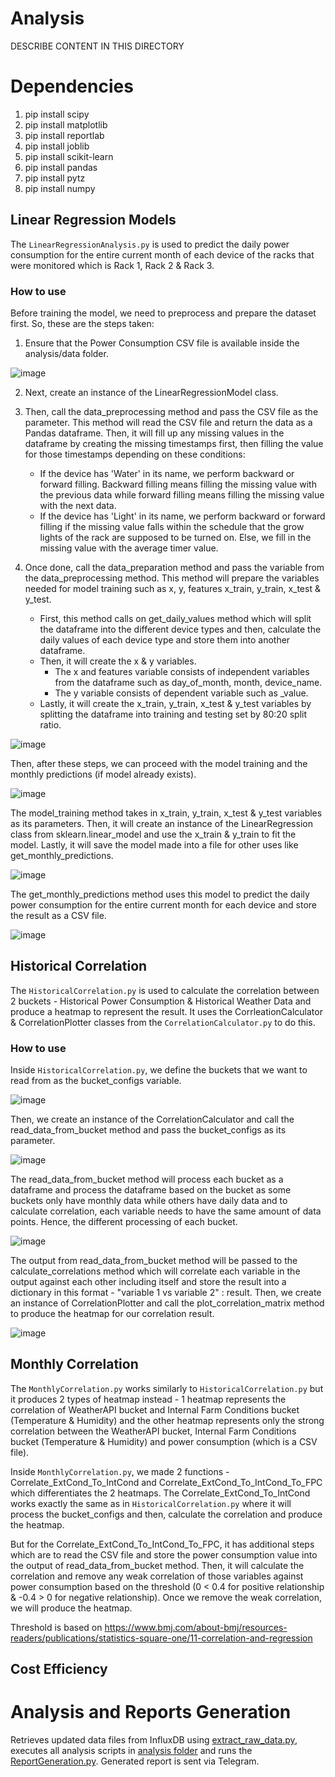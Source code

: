# Analysis 
DESCRIBE CONTENT IN THIS DIRECTORY

# Dependencies
1. pip install scipy
2. pip install matplotlib
3. pip install reportlab
4. pip install joblib
5. pip install scikit-learn
6. pip install pandas
7. pip install pytz
8. pip install numpy

## Linear Regression Models
The ``LinearRegressionAnalysis.py`` is used to predict the daily power consumption for the entire current month of each device of the racks that were monitored which is Rack 1, Rack 2 & Rack 3.

### **How to use**
Before training the model, we need to preprocess and prepare the dataset first. So, these are the steps taken:
1. Ensure that the Power Consumption CSV file is available inside the analysis/data folder.

![image](https://github.com/danialhbma/ITP-SE12-Power-Monitoring/assets/92836838/80d7dfd5-1af0-4e4a-ae35-f6324d3eaf10)

2. Next, create an instance of the LinearRegressionModel class.
   
3. Then, call the data_preprocessing method and pass the CSV file as the parameter. This method will read the CSV file and return the data as a Pandas dataframe. Then, it will fill up any missing values in the dataframe by creating the missing timestamps first, then filling the value for those timestamps depending on these conditions:
   - If the device has 'Water' in its name, we perform backward or forward filling. Backward filling means filling the missing value with the previous data while forward filling means filling the missing value with the next data.
   - If the device has 'Light' in its name, we perform backward or forward filling if the missing value falls within the schedule that the grow lights of the rack are supposed to be turned on. Else, we fill in the missing value with the average timer value.

4. Once done, call the data_preparation method and pass the variable from the data_preprocessing method. This method will prepare the variables needed for model training such as x, y, features x_train, y_train, x_test & y_test.
    - First, this method calls on get_daily_values method which will split the dataframe into the different device types and then, calculate the daily values of each device type and store them into another dataframe.
    - Then, it will create the x & y variables.
      - The x and features variable consists of independent variables from the dataframe such as day_of_month, month, device_name.
      - The y variable consists of dependent variable such as _value.
    - Lastly, it will create the x_train, y_train, x_test & y_test variables by splitting the dataframe into training and testing set by 80:20 split ratio.
  
![image](https://github.com/danialhbma/ITP-SE12-Power-Monitoring/assets/92836838/4271130a-88f2-4a02-be15-7e870e519701)

Then, after these steps, we can proceed with the model training and the monthly predictions (if model already exists).

![image](https://github.com/danialhbma/ITP-SE12-Power-Monitoring/assets/92836838/1acd815b-48f0-430e-8e65-de2dcfa96c77)

The model_training method takes in x_train, y_train, x_test & y_test variables as its parameters. Then, it will create an instance of the LinearRegression class from sklearn.linear_model and use the x_train & y_train to fit the model. Lastly, it will save the model made into a file for other uses like get_monthly_predictions.

![image](https://github.com/danialhbma/ITP-SE12-Power-Monitoring/assets/92836838/df900d63-2d9a-4112-88bc-5a05586bc0ce)

The get_monthly_predictions method uses this model to predict the daily power consumption for the entire current month for each device and store the result as a CSV file.

![image](https://github.com/danialhbma/ITP-SE12-Power-Monitoring/assets/92836838/563b4788-c432-455c-a9ee-262a510f690e)

## Historical Correlation
The ``HistoricalCorrelation.py`` is used to calculate the correlation between 2 buckets - Historical Power Consumption & Historical Weather Data and produce a heatmap to represent the result. It uses the CorrleationCalculator & CorrelationPlotter classes from the ``CorrelationCalculator.py`` to do this.

### **How to use**
Inside ``HistoricalCorrelation.py``, we define the buckets that we want to read from as the bucket_configs variable.

![image](https://github.com/danialhbma/ITP-SE12-Power-Monitoring/assets/92836838/ab7944fd-3f4c-4052-9985-3e43c628eb33)

Then, we create an instance of the CorrelationCalculator and call the read_data_from_bucket method and pass the bucket_configs as its parameter.

![image](https://github.com/danialhbma/ITP-SE12-Power-Monitoring/assets/92836838/f2dbe580-b1d7-449d-859d-0d2f041193b0)

The read_data_from_bucket method will process each bucket as a dataframe and process the dataframe based on the bucket as some buckets only have monthly data while others have daily data and to calculate correlation, each variable needs to have the same amount of data points. Hence, the different processing of each bucket.

![image](https://github.com/danialhbma/ITP-SE12-Power-Monitoring/assets/92836838/66207f72-9899-4f63-b6ad-910564f7ffa1)

The output from read_data_from_bucket method will be passed to the calculate_correlations method which will correlate each variable in the output against each other including itself and store the result into a dictionary in this format -  "variable 1 vs variable 2" : result. Then, we create an instance of CorrelationPlotter and call the plot_correlation_matrix method to produce the heatmap for our correlation result.

![image](https://github.com/danialhbma/ITP-SE12-Power-Monitoring/assets/92836838/122025e1-47bd-483a-8c29-4cd89b738d08)

## Monthly Correlation
The ``MonthlyCorrelation.py`` works similarly to ``HistoricalCorrelation.py`` but it produces 2 types of heatmap instead - 1 heatmap represents the correlation of WeatherAPI bucket and Internal Farm Conditions bucket (Temperature & Humidity) and the other heatmap represents only the strong correlation between the WeatherAPI bucket, Internal Farm Conditions bucket (Temperature & Humidity) and power consumption (which is a CSV file). 

Inside ``MonthlyCorrelation.py``, we made 2 functions - Correlate_ExtCond_To_IntCond and Correlate_ExtCond_To_IntCond_To_FPC which differentiates the 2 heatmaps. The Correlate_ExtCond_To_IntCond works exactly the same as in ``HistoricalCorrelation.py`` where it will process the bucket_configs and then, calculate the correlation and produce the heatmap.

But for the Correlate_ExtCond_To_IntCond_To_FPC, it has additional steps which are to read the CSV file and store the power consumption value into the output of read_data_from_bucket method. Then, it will calculate the correlation and remove any weak correlation of those variables against power consumption based on the threshold (0 < 0.4 for positive relationship & -0.4 > 0 for negative relationship). Once we remove the weak correlation, we will produce the heatmap.

Threshold is based on https://www.bmj.com/about-bmj/resources-readers/publications/statistics-square-one/11-correlation-and-regression

## Cost Efficiency

# Analysis and Reports Generation
Retrieves updated data files from InfluxDB using [extract_raw_data.py](README.md), executes all analysis scripts in [analysis folder](../analysis) and runs the [ReportGeneration.py](../analysis/ReportGeneration.py). Generated report is sent via Telegram. 